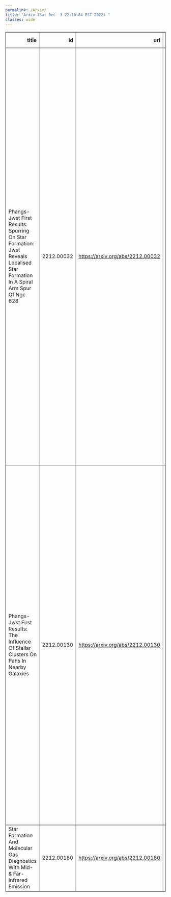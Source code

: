 ```yaml
---
permalink: /Arxiv/
title: "Arxiv (Sat Dec  3 22:10:04 EST 2022) "
classes: wide
---
```

<table border="1" class="dataframe">
  <thead>
    <tr style="text-align: right;">
      <th>title</th>
      <th>id</th>
      <th>url</th>
      <th>authors</th>
      <th>Local Authors</th>
    </tr>
  </thead>
  <tbody>
    <tr>
      <td>Phangs-Jwst First Results: Spurring On Star Formation: Jwst Reveals   Localised Star Formation In A Spiral Arm Spur Of Ngc 628</td>
      <td>2212.00032</td>
      <td><a href="https://arxiv.org/abs/2212.00032" target="_blank">https://arxiv.org/abs/2212.00032</a></td>
      <td>Thomas G. Williams, Jiayi Sun, Ashley T. Barnes, Eva Schinnerer, Jonathan D. Henshaw, Sharon E. Meidt, Miguel Querejeta, Elizabeth J. Watkins, Frank Bigiel, Guillermo A. Blanc, Médéric Boquien, Yixian Cao, Mélanie Chevance, Oleg V. Egorov, Eric Emsellem, Simon C. O. Glover, Kathryn Grasha, Hamid Hassani, Sarah Jeffreson, María J. Jiménez-Donaire, Jaeyeon Kim, Ralf S. Klessen, Kathryn Kreckel, J. M. Diederik Kruijssen, Kirsten L. Larson, Adam K. Leroy, Daizhong Liu, Ismael Pessa, Jérôme Pety, Francesca Pinna, Erik Rosolowsky, Karin M. Sandstrom, Rowan Smith, Sophia Stuber, David A. Thilker, Bradley C. Whitmore</td>
      <td>Adam Leroy</td>
    </tr>
    <tr>
      <td>Phangs-Jwst First Results: The Influence Of Stellar Clusters On Pahs In   Nearby Galaxies</td>
      <td>2212.00130</td>
      <td><a href="https://arxiv.org/abs/2212.00130" target="_blank">https://arxiv.org/abs/2212.00130</a></td>
      <td>Daniel A. Dale, Médéric Boquien, Ashley T. Barnes, Francesco Belfiore, F. Bigiel, Yixian Cao, Rupali Chandar, Jérémy Chastenet, Mélanie Chevance, Sinan Deger, Oleg V. Egorov, Kathryn Grasha, Brent Groves, Hamid Hassani, Kiana F. Henny, Ralf S. Klessen, Kathryn Kreckel, J. M. Diederik Kruijssen, Kirsten L. Larson, Janice C. Lee, Adam K. Leroy, Daizhong Liu, Eric J. Murphy, Erik Rosolowsky, Karin Sandstrom, Eva Schinnerer, Jessica Sutter, David A. Thilker, Elizabeth J. Watkins, Bradley C. Whitmore, Thomas G. Williams</td>
      <td>Adam Leroy</td>
    </tr>
    <tr>
      <td>Star Formation And Molecular Gas Diagnostics With Mid- &amp; Far-Infrared   Emission</td>
      <td>2212.00180</td>
      <td><a href="https://arxiv.org/abs/2212.00180" target="_blank">https://arxiv.org/abs/2212.00180</a></td>
      <td>C. M. Whitcomb, K. Sandstrom, A. Leroy, J. -D. T. Smith</td>
      <td>Adam Leroy</td>
    </tr>
  </tbody>
</table>